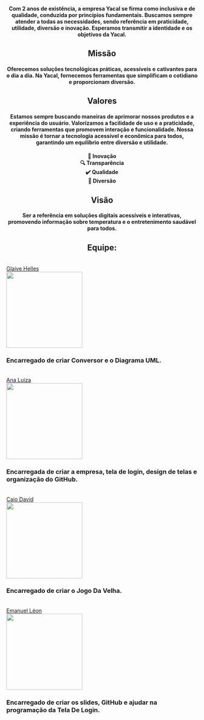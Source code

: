 <h4 align="center"> Com 2 anos de existência, a empresa Yacal se firma como inclusiva e de qualidade, conduzida por princípios fundamentais. Buscamos sempre atender a todas as necessidades, sendo referência em praticidade, utilidade, diversão e inovação. Esperamos transmitir a identidade e os objetivos da Yacal. </h4>


<h2 align="center"> Missão</h2>
<h4 align="center"> Oferecemos soluções tecnológicas práticas, acessíveis e cativantes para o dia a dia. Na Yacal, fornecemos ferramentas que simplificam o cotidiano e proporcionam diversão. </h4>


<h2 align="center"> Valores</h2>
<h4 align="center"> Estamos sempre buscando maneiras de aprimorar nossos produtos e a experiência do usuário. Valorizamos a facilidade de uso e a praticidade, criando ferramentas que promovem interação e funcionalidade. Nossa missão é tornar a tecnologia acessível e econômica para todos, garantindo um equilíbrio entre diversão e utilidade. <h4>
<h4 align="center">
 🌟 Inovação<br>
 🔍 Transparência<br>
 ✔️ Qualidade<br>
 🎉 Diversão
</h4>

<h2 align="center"> Visão</h2>
<h4 align="center"> Ser a referência em soluções digitais acessíveis e interativas, promovendo informação sobre temperatura e o entretenimento saudável para todos. </h4>

<h2 align ="center"> Equipe: </h2>

<br>
<a href = "https://github.com/glaivehBR">Glaive Helles</a>
<div>
 <img height="200" src="https://avatars.githubusercontent.com/u/125269667?v=4"/>
</div>
    <h3> Encarregado de criar Conversor e o Diagrama UML.</h3>
<br>
<a href = "https://github.com/luizamtro">Ana Luiza</a>
<div>
 <img height="200" src="https://avatars.githubusercontent.com/u/159566275?v=4"/>
</div>
    <h3> Encarregada de criar a empresa, tela de login, design de telas e organização do GitHub.</h3>
<br>
<a href = "https://github.com/CaioDavid01">Caio David</a>
<div>
 <img height="200" src="https://avatars.githubusercontent.com/u/161221118?v=4"/>
</div>
    <h3> Encarregado de criar o Jogo Da Velha.</h3>
    <br>
<a href = "https://github.com/Leon-r9">Emanuel Léon</a>
<div>
 <img height="200" src="https://avatars.githubusercontent.com/u/159721905?v=4"/>
</div>
    <h3>Encarregado de criar os slides, GitHub e ajudar na programação da Tela De Login.</h3>
